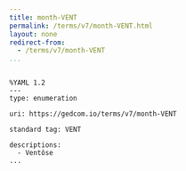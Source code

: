 ```yaml
---
title: month-VENT
permalink: /terms/v7/month-VENT.html
layout: none
redirect-from:
  - /terms/v7/month-VENT
...
```


```

%YAML 1.2
---
type: enumeration

uri: https://gedcom.io/terms/v7/month-VENT

standard tag: VENT

descriptions:
  - Ventôse
...

```
